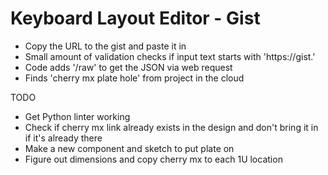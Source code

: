 # Keyboard Layout Editor - Gist

- Copy the URL to the gist and paste it in
- Small amount of validation checks if input text starts with 'https://gist.'
- Code adds '/raw' to get the JSON via web request
- Finds 'cherry mx plate hole' from project in the cloud

TODO

- Get Python linter working
- Check if cherry mx link already exists in the design and don't bring it in if it's already there
- Make a new component and sketch to put plate on
- Figure out dimensions and copy cherry mx to each 1U location
